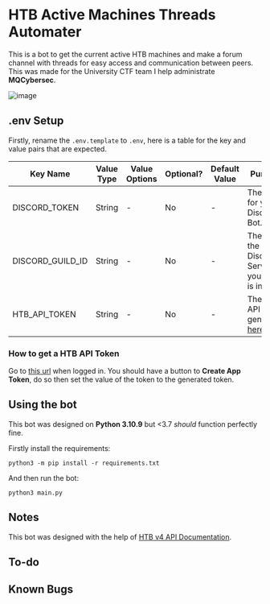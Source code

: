# HTB Active Machines Threads Automater
This is a bot to get the current active HTB machines and make a forum channel with threads for easy access and communication between peers. This was made for the University CTF team I help administrate **MQCybersec**.

![image](https://github.com/sealldeveloper/htb-active-automater/assets/120470330/c3523f7a-df6c-4b91-8ab6-63f1f6d729ee)


## .env Setup
Firstly, rename the `.env.template` to `.env`, here is a table for the key and value pairs that are expected.

| Key Name         | Value Type | Value Options | Optional? | Default Value | Purpose                                      |
|------------------|------------|---------------|-----------|---------------|----------------------------------------------|
| DISCORD_TOKEN    | String     | -             | No        | -             | The token for your Discord Bot.               |
| DISCORD_GUILD_ID | String     | -             | No        | -             | The ID for the Discord Server your bot is in. |
| HTB_API_TOKEN    | String     | -             | No        | -             | The HTB API Token generated [here](https://app.hackthebox.com/profile/settings). |

### How to get a HTB API Token

Go to [this url](https://app.hackthebox.com/profile/settings) when logged in. You should have a button to **Create App Token**, do so then set the value of the token to the generated token.

## Using the bot
This bot was designed on **Python 3.10.9** but <3.7 *should* function perfectly fine.

Firstly install the requirements:
```
python3 -m pip install -r requirements.txt
```

And then run the bot:
```
python3 main.py
```

## Notes
This bot was designed with the help of [HTB v4 API Documentation](https://github.com/Propolisa/htb-api-docs).

## To-do

## Known Bugs
